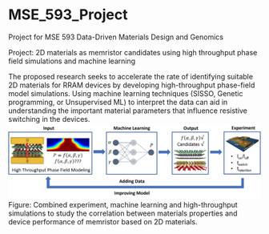 # MSE_593_Project
Project for MSE 593 Data-Driven Materials Design and Genomics

Project: 2D materials as memristor candidates using high throughput phase field simulations and machine learning

The proposed research seeks to accelerate the rate of identifying suitable 2D materials for RRAM devices by developing high-throughput phase-field model simulations. Using machine learning techniques (SISSO, Genetic programming, or Unsupervised ML) to interpret the data can aid in understanding the important material parameters that influence resistive switching in the devices.
![](images/schematic.png)
Figure: Combined experiment, machine learning and high-throughput simulations to study the correlation between materials properties and device performance of memristor based on 2D materials.

